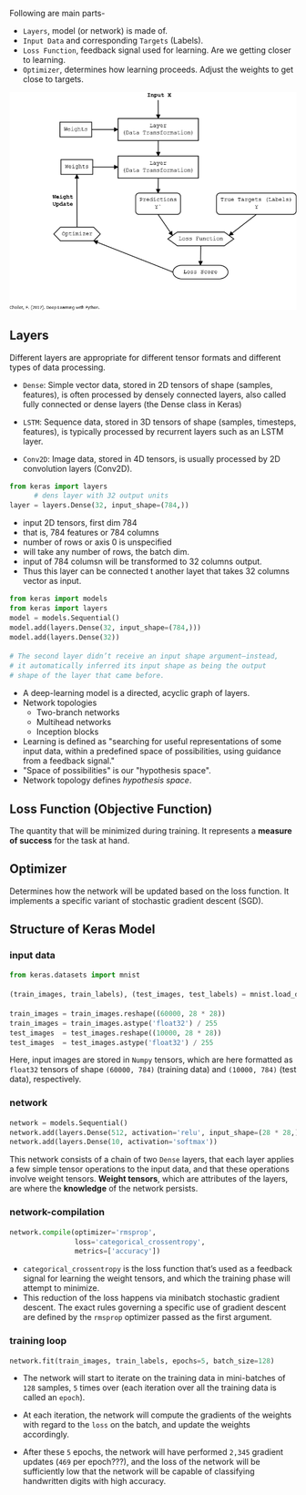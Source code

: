 Following are main parts-
* `Layers`, model (or network) is made of.
* `Input Data` and corresponding `Targets` (Labels).
* `Loss Function`, feedback signal used for learning. Are we getting closer to learning.
* `Optimizer`, determines how learning proceeds. Adjust the weights to get close to targets.

![](https://github.com/sgurjar/docs/blob/master/__assets/neural-network.png)

## Layers

Different layers are appropriate for different tensor formats and different types of data processing.

* `Dense`: Simple vector data, stored in 2D tensors of shape (samples,
  features), is often processed by densely connected layers, also called
  fully connected or dense layers (the Dense class in Keras)

* `LSTM`: Sequence data, stored in 3D tensors of shape (samples,
  timesteps, features), is typically processed by recurrent layers such
  as an LSTM layer.

* `Conv2D`: Image data, stored in 4D tensors, is usually processed by
  2D convolution layers (Conv2D).

```python
from keras import layers
      # dens layer with 32 output units
layer = layers.Dense(32, input_shape=(784,))
```
- input 2D tensors, first dim 784
- that is, 784 features or 784 columns
- number of rows or axis 0 is unspecified
- will take any number of rows, the batch dim.
- input of 784 columsn will be transformed to 32 columns output.
- Thus this layer can be connected t another layet that takes 32 columns vector as input.

```python
from keras import models
from keras import layers
model = models.Sequential()
model.add(layers.Dense(32, input_shape=(784,)))
model.add(layers.Dense(32))

# The second layer didn’t receive an input shape argument—instead, 
# it automatically inferred its input shape as being the output 
# shape of the layer that came before.
```
* A deep-learning model is a directed, acyclic graph of layers.
* Network topologies
  - Two-branch networks
  - Multihead networks
  - Inception blocks
* Learning is defined as "searching for useful representations of 
  some input data, within a predefined space of possibilities, using 
  guidance from a feedback signal."
* "Space of possibilities" is our "hypothesis space".
* Network topology defines _hypothesis space_.

## Loss Function (Objective Function)
The quantity that will be minimized during training. 
It represents a __measure of success__ for the task at hand.

## Optimizer
Determines how the network will be updated based on the loss function.
It implements a specific variant of stochastic gradient descent (SGD).

## Structure of Keras Model

### input data

```python
from keras.datasets import mnist

(train_images, train_labels), (test_images, test_labels) = mnist.load_data()

train_images = train_images.reshape((60000, 28 * 28))
train_images = train_images.astype('float32') / 255
test_images  = test_images.reshape((10000, 28 * 28))
test_images  = test_images.astype('float32') / 255
```

Here, input images are stored in `Numpy` tensors, which are here
formatted as `float32` tensors of shape `(60000, 784)` (training data) 
and `(10000, 784)` (test data), respectively.

### network

```python
network = models.Sequential()
network.add(layers.Dense(512, activation='relu', input_shape=(28 * 28,)))
network.add(layers.Dense(10, activation='softmax'))
```

This network consists of a chain of two `Dense` layers, that each layer 
applies a few simple tensor operations to the input data, and that these
operations involve weight tensors. __Weight tensors__, which are attributes 
of the layers, are where the __knowledge__ of the network persists.

### network-compilation

```python
network.compile(optimizer='rmsprop', 
                loss='categorical_crossentropy', 
                metrics=['accuracy'])
```

* `categorical_crossentropy` is the loss function that’s used as a feedback signal 
  for learning the weight tensors, and which the training phase will attempt
  to minimize.
* This reduction of the loss happens via minibatch stochastic gradient descent.
  The exact rules governing a specific use of gradient descent are defined by 
  the `rmsprop` optimizer passed as the first argument.

### training loop

```python
network.fit(train_images, train_labels, epochs=5, batch_size=128)
```

* The network will start to iterate on the training data in mini-batches of 
  `128` samples, `5` times over (each iteration over all the training data 
  is called an `epoch`).
  
* At each iteration, the network will compute the gradients of the weights 
  with regard to the `loss` on the batch, and update the weights accordingly.
  
* After these `5` epochs, the network will have performed `2,345` gradient
  updates (`469` per epoch???), and the loss of the network will be 
  sufficiently low that the network will be capable of classifying 
  handwritten digits with high accuracy.
